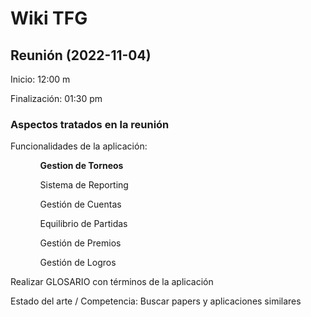 <h1>Wiki TFG</h1>
<section>
    <h2>Reunión (2022-11-04)</h2>
    <p>Inicio: 12:00 m</p>
    <p>Finalización: 01:30 pm</p>
    <h3>Aspectos tratados en la reunión</h3>
    <p>Funcionalidades de la aplicación:<p>
    <ul>
        <ol>
            <b>Gestion de Torneos</b>
            <ul>
                <ol></ol>
            </ul>
        </ol>
        <ol>Sistema de Reporting</ol>
        <ol>Gestión de Cuentas</ol>
        <ol>Equilibrio de Partidas</ol>
        <ol>Gestión de Premios</ol>
        <ol>Gestión de Logros</ol>
    </ul>
    <p>Realizar GLOSARIO con términos de la aplicación<p>
    <p>Estado del arte / Competencia: Buscar papers y aplicaciones similares</p>
<section>
